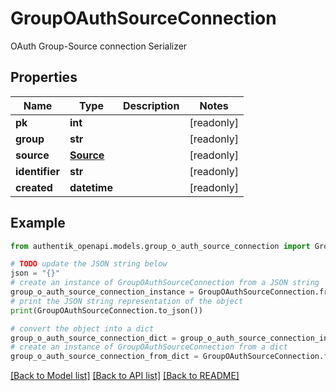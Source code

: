 # GroupOAuthSourceConnection

OAuth Group-Source connection Serializer

## Properties

Name | Type | Description | Notes
------------ | ------------- | ------------- | -------------
**pk** | **int** |  | [readonly] 
**group** | **str** |  | [readonly] 
**source** | [**Source**](Source.md) |  | [readonly] 
**identifier** | **str** |  | [readonly] 
**created** | **datetime** |  | [readonly] 

## Example

```python
from authentik_openapi.models.group_o_auth_source_connection import GroupOAuthSourceConnection

# TODO update the JSON string below
json = "{}"
# create an instance of GroupOAuthSourceConnection from a JSON string
group_o_auth_source_connection_instance = GroupOAuthSourceConnection.from_json(json)
# print the JSON string representation of the object
print(GroupOAuthSourceConnection.to_json())

# convert the object into a dict
group_o_auth_source_connection_dict = group_o_auth_source_connection_instance.to_dict()
# create an instance of GroupOAuthSourceConnection from a dict
group_o_auth_source_connection_from_dict = GroupOAuthSourceConnection.from_dict(group_o_auth_source_connection_dict)
```
[[Back to Model list]](../README.md#documentation-for-models) [[Back to API list]](../README.md#documentation-for-api-endpoints) [[Back to README]](../README.md)



